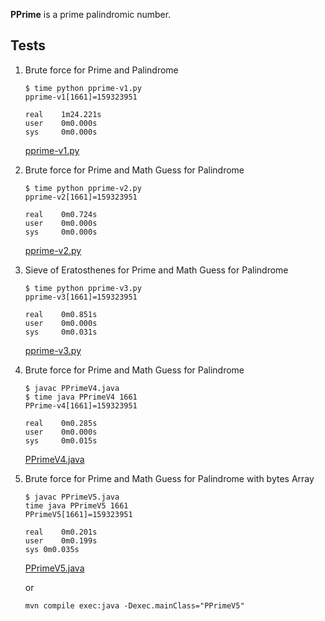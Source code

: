 
**PPrime** is a prime palindromic number.

## Tests

1. Brute force for Prime and Palindrome

	```
	$ time python pprime-v1.py
	pprime-v1[1661]=159323951
	
	real    1m24.221s
	user    0m0.000s
	sys     0m0.000s
	```
	[pprime-v1.py](pprime-v1.py)

2.  Brute force for Prime and Math Guess for Palindrome

	```
	$ time python pprime-v2.py
	pprime-v2[1661]=159323951
	
	real    0m0.724s
	user    0m0.000s
	sys     0m0.000s
	```
	[pprime-v2.py](pprime-v2.py)

3.  Sieve of Eratosthenes for Prime and Math Guess for Palindrome

	```
	$ time python pprime-v3.py
	pprime-v3[1661]=159323951
	
	real    0m0.851s
	user    0m0.000s
	sys     0m0.031s
	```
	[pprime-v3.py](pprime-v3.py)

4. Brute force for Prime and Math Guess for Palindrome

	```
	$ javac PPrimeV4.java
	$ time java PPrimeV4 1661
	PPrime-v4[1661]=159323951
	
	real    0m0.285s
	user    0m0.000s
	sys     0m0.015s
	```
	[PPrimeV4.java](PPrimeV4.java)

5. Brute force for Prime and Math Guess for Palindrome with bytes Array

	```
	$ javac PPrimeV5.java
	time java PPrimeV5 1661
	PPrimeV5[1661]=159323951
	
	real	0m0.201s
	user	0m0.199s
	sys	0m0.035s
	```
	[PPrimeV5.java](PPrimeV5.java)
	
	or
	
	```
	mvn compile exec:java -Dexec.mainClass="PPrimeV5"
	```
